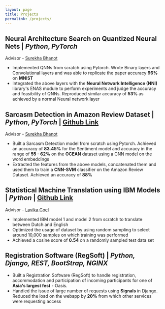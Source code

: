 ```yaml
---
layout: page
title: Projects
permalink: /projects/
---
```

## Neural Architecture Search on Quantized Neural Nets | _Python_, _PyTorch_
Advisor - [Surekha Bhanot]
- Implemented QNNs from scratch using Pytorch. Wrote Binary layers and Convolutional layers and was able to replicate the paper accuracy **96%** on **MNIST**
- Integrated the above layers with the **Neural Network Intelligence (NNI)** library's ENAS module to perform experiments and judge the accuracy and feasibility of QNNs. Reproduced similar accuracy of **53%** as achieved by a normal Neural network layer
## Sarcasm Detection in Amazon Review Dataset | _Python_, _PyTorch_ | [Github Link](https://github.com/sanchit-ahuja/Sarcasm-Detection-In-Amazon-Reviews)
Advisor - [Surekha Bhanot]
- Built a Sarcasm Detection model from scratch using Pytorch. Achieved an accuracy of **83.45%** for the Sentiment model and accuracy in the range of **55 - 62%** on the **OCEAN** dataset using a CNN model on the word embeddings
- Extracted the features from the above models, concatenated them and used them to train a **CNN-SVM** classifier on the Amazon Review Dataset. Achieved an accuracy of **88%**

## Statistical Machine Translation using IBM Models | _Python_ | [Github Link](https://github.com/sanchit-ahuja/statistical-machine-translation-project)
Advisor - [Lavika Goel]
- Implemented IBM model 1 and model 2 from scratch to translate between Dutch and English
- Optimized the usage of dataset by using random sampling to select around 10,000 samples on which training was performed
- Achieved a cosine score of **0.54** on a randomly sampled test data set

## Registration Software (RegSoft) | _Python, Django, REST, BootStrap, NGINX_
- Built a Registration Software (RegSoft) to handle registration, accommodation and participation of incoming participants for one of **Asia's largest fest** - Oasis.
- Handled the issue of large number of requests using **Signals** in Django. Reduced the load on the webapp by **20%** from which other services were requesting access

[Surekha Bhanot]: https://www.bits-pilani.ac.in/Pilani/surekha/profile
[Lavika Goel]: http://mnit.ac.in/faculty/profile.php?fid=l0DuC-sUKetr0bih-QnNAqSM6AzPscczKXosr543BMg